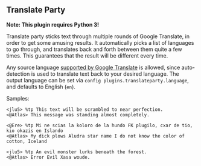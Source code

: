 ## Translate Party

**Note: This plugin requires Python 3!**

Translate party sticks text through multiple rounds of Google Translate, in order to get
some amusing results. It automatically picks a list of languages to go through, and translates
back and forth between them quite a few times. This guarantees that the result will be different
every time.

Any source language [supported by Google Translate](https://cloud.google.com/translate/docs/languages)
is allowed, since auto-detection is used to translate text back to your desired language. The output language can be set via `config plugins.translateparty.language`, and defaults to English (`en`).

Samples:

```
<jlu5> %tp This text will be scrambled to near perfection.
<@Atlas> This message was standing almost completely.
```

```
<@Ere> %tp Mi ne scias la koloro de la hundo FK plugilo, cxar de tio, kio okazis en Islando
<@Atlas> My dick plows Aludra star name I do not know the color of cotton, Iceland
```

```
<jlu5> %tp An evil monster lurks beneath the forest.
<@Atlas> Error Evil Xasa woude.
```
